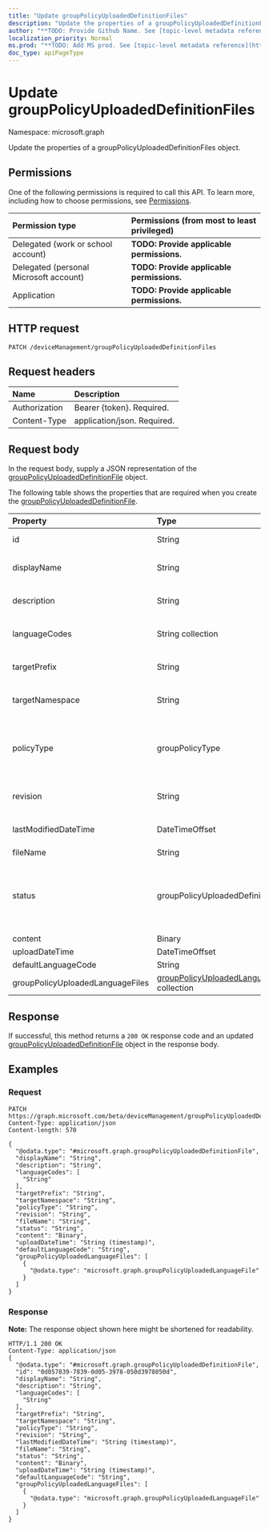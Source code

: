 ```yaml
---
title: "Update groupPolicyUploadedDefinitionFiles"
description: "Update the properties of a groupPolicyUploadedDefinitionFiles object."
author: "**TODO: Provide Github Name. See [topic-level metadata reference](https://msgo.azurewebsites.net/add/document/guidelines/metadata.html#topic-level-metadata)**"
localization_priority: Normal
ms.prod: "**TODO: Add MS prod. See [topic-level metadata reference](https://msgo.azurewebsites.net/add/document/guidelines/metadata.html#topic-level-metadata)**"
doc_type: apiPageType
---
```


# Update groupPolicyUploadedDefinitionFiles

Namespace: microsoft.graph

Update the properties of a groupPolicyUploadedDefinitionFiles object.

## Permissions
One of the following permissions is required to call this API. To learn more, including how to choose permissions, see [Permissions](/concepts/permissions-reference.md).

|Permission type|Permissions (from most to least privileged)|
|:---|:---|
|Delegated (work or school account)|**TODO: Provide applicable permissions.**|
|Delegated (personal Microsoft account)|**TODO: Provide applicable permissions.**|
|Application|**TODO: Provide applicable permissions.**|

## HTTP request

<!-- {
  "blockType": "ignored"
}
-->
``` http
PATCH /deviceManagement/groupPolicyUploadedDefinitionFiles
```

## Request headers
|Name|Description|
|:---|:---|
|Authorization|Bearer {token}. Required.|
|Content-Type|application/json. Required.|

## Request body
In the request body, supply a JSON representation of the [groupPolicyUploadedDefinitionFile](../resources/grouppolicyuploadeddefinitionfile.md) object.

The following table shows the properties that are required when you create the [groupPolicyUploadedDefinitionFile](../resources/grouppolicyuploadeddefinitionfile.md).

|Property|Type|Description|
|:---|:---|:---|
|id|String|**TODO: Add Description** Inherited from [entity](../resources/entity.md)|
|displayName|String|**TODO: Add Description** Inherited from [groupPolicyDefinitionFile](../resources/grouppolicydefinitionfile.md)|
|description|String|**TODO: Add Description** Inherited from [groupPolicyDefinitionFile](../resources/grouppolicydefinitionfile.md)|
|languageCodes|String collection|**TODO: Add Description** Inherited from [groupPolicyDefinitionFile](../resources/grouppolicydefinitionfile.md)|
|targetPrefix|String|**TODO: Add Description** Inherited from [groupPolicyDefinitionFile](../resources/grouppolicydefinitionfile.md)|
|targetNamespace|String|**TODO: Add Description** Inherited from [groupPolicyDefinitionFile](../resources/grouppolicydefinitionfile.md)|
|policyType|groupPolicyType|**TODO: Add Description** Inherited from [groupPolicyDefinitionFile](../resources/grouppolicydefinitionfile.md). Possible values are: `admxBacked`, `admxIngested`.|
|revision|String|**TODO: Add Description** Inherited from [groupPolicyDefinitionFile](../resources/grouppolicydefinitionfile.md)|
|lastModifiedDateTime|DateTimeOffset|**TODO: Add Description** Inherited from [groupPolicyDefinitionFile](../resources/grouppolicydefinitionfile.md)|
|fileName|String|**TODO: Add Description**|
|status|groupPolicyUploadedDefinitionFileStatus|**TODO: Add Description**. Possible values are: `none`, `uploadInProgress`, `available`, `assigned`, `removalInProgress`, `uploadFailed`, `removalFailed`.|
|content|Binary|**TODO: Add Description**|
|uploadDateTime|DateTimeOffset|**TODO: Add Description**|
|defaultLanguageCode|String|**TODO: Add Description**|
|groupPolicyUploadedLanguageFiles|[groupPolicyUploadedLanguageFile](../resources/grouppolicyuploadedlanguagefile.md) collection|**TODO: Add Description**|



## Response

If successful, this method returns a `200 OK` response code and an updated [groupPolicyUploadedDefinitionFile](../resources/grouppolicyuploadeddefinitionfile.md) object in the response body.

## Examples

### Request
<!-- {
  "blockType": "request",
  "name": "update_grouppolicyuploadeddefinitionfiles"
}
-->
``` http
PATCH https://graph.microsoft.com/beta/deviceManagement/groupPolicyUploadedDefinitionFiles
Content-Type: application/json
Content-length: 570

{
  "@odata.type": "#microsoft.graph.groupPolicyUploadedDefinitionFile",
  "displayName": "String",
  "description": "String",
  "languageCodes": [
    "String"
  ],
  "targetPrefix": "String",
  "targetNamespace": "String",
  "policyType": "String",
  "revision": "String",
  "fileName": "String",
  "status": "String",
  "content": "Binary",
  "uploadDateTime": "String (timestamp)",
  "defaultLanguageCode": "String",
  "groupPolicyUploadedLanguageFiles": [
    {
      "@odata.type": "microsoft.graph.groupPolicyUploadedLanguageFile"
    }
  ]
}
```

### Response
**Note:** The response object shown here might be shortened for readability.
<!-- {
  "blockType": "response",
  "truncated": true
}
-->
``` http
HTTP/1.1 200 OK
Content-Type: application/json
{
  "@odata.type": "#microsoft.graph.groupPolicyUploadedDefinitionFile",
  "id": "0d057839-7839-0d05-3978-050d3978050d",
  "displayName": "String",
  "description": "String",
  "languageCodes": [
    "String"
  ],
  "targetPrefix": "String",
  "targetNamespace": "String",
  "policyType": "String",
  "revision": "String",
  "lastModifiedDateTime": "String (timestamp)",
  "fileName": "String",
  "status": "String",
  "content": "Binary",
  "uploadDateTime": "String (timestamp)",
  "defaultLanguageCode": "String",
  "groupPolicyUploadedLanguageFiles": [
    {
      "@odata.type": "microsoft.graph.groupPolicyUploadedLanguageFile"
    }
  ]
}
```

